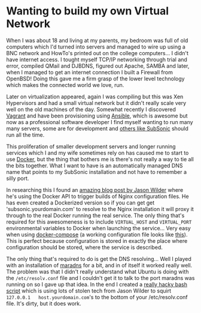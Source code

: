 # Wanting to build my own Virtual Network



When I was about 18 and living at my parents, my bedroom was full of old computers which I'd turned into servers and managed to wire up using a BNC network and HowTo's printed out on the college computers... I didn't have internet access. I tought myself TCP/IP networking through trial and error, compiled QMail and DJBDNS, figured out Apache, SAMBA and later, when I managed to get an internet connection I built a Firewall from OpenBSD! Doing this gave me a firm grasp of the lower level technology which makes the connected world we love, run.

Later on virtualization appeared, again I was compiling but this was Xen Hypervisors and had a small virtual network but it didn't really scale very well on the old machines of the day. Somewhat recently I discovered [Vagrant](https://www.vagrantup.com) and have been provisioning using [Ansible](http://www.ansible.com/home), which is awesome but now as a professional software developer I find myself wanting to run many many servers, some are for development and [others like SubSonic](https://github.com/EugeneKay/subsonic) should run all the time.

This proliferation of smaller development servers and longer running services which I and my wife sometimes rely on has caused me to start to use [Docker](https://www.docker.com/), but the thing that bothers me is there's not really a way to tie all the bits together. What I want to have is an automatically managed DNS name that points to my SubSonic installation and not have to remember a silly port.

In researching this I found an [amazing blog post by Jason Wilder](http://jasonwilder.com/blog/2014/03/25/automated-nginx-reverse-proxy-for-docker/) where he's using the Docker API to trigger builds of Nginx configuration files. He has even created a Dockerized version so if you can get get 'subsonic.yourdomain.com' to resolve to the Nginx installation it will proxy it through to the real Docker running the real service. The only thing that's required for this awesomeness is to include `VIRTUAL_HOST` and `VIRTUAL_PORT` environmental variables to Docker when launching the service... Very easy when using [docker-compose](https://docs.docker.com/compose/) (a working configuration file looks like [this](https://github.com/forbesmyester/subsonic-docker/blob/master/docker-compose.yml)). This is perfect because configuration is stored in exactly the place where configuration should be stored, where the service is described.

The only thing that's required to do is get the DNS resolving... Well I played with an installation of [maradns](http://maradns.samiam.org/) for a bit, and in of itself it worked really well. The problem was that I didn't really understand what Ubuntu is doing with the `/etc/resolv.conf` file and I couldn't get it to talk to the port maradns was running on so I gave up that idea. In the end I created a [really hacky bash script](https://gist.github.com/forbesmyester/c10f72d56646b833aa4f) which is using lots of stolen tech from Jason Wilder to squirt `127.0.0.1   host.yourdomain.com`'s to the bottom of your /etc/resolv.conf file. It's dirty, but it does work.

